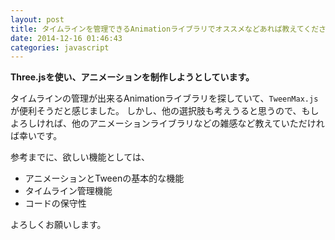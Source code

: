 ```yaml
---
layout: post
title: タイムラインを管理できるAnimationライブラリでオススメなどあれば教えてください。
date: 2014-12-16 01:46:43
categories: javascript
---
```

<!-- {% raw %} -->
<p><strong>Three.jsを使い、アニメーションを制作しようとしています。</strong></p>

<p>タイムラインの管理が出来るAnimationライブラリを探していて、<code>TweenMax.js</code>が便利そうだと感じました。
しかし、他の選択肢も考えうると思うので、もしよろしければ、他のアニメーションライブラリなどの雑感など教えていただければ幸いです。</p>

<p>参考までに、欲しい機能としては、</p>

<ul>
<li>アニメーションとTweenの基本的な機能</li>
<li>タイムライン管理機能</li>
<li>コードの保守性</li>
</ul>

<p>よろしくお願いします。</p>
<!-- {% endraw %} -->
